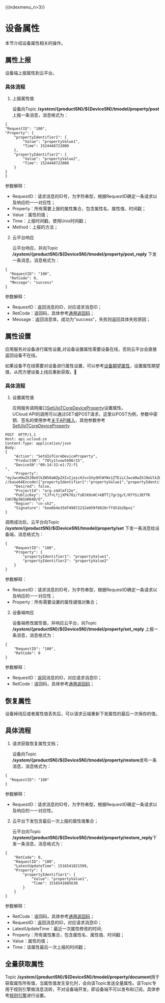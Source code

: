 {{indexmenu_n>3}}

# 设备属性

本节介绍设备属性相关的操作。

## 属性上报

设备端上报属性到云平台。

### 具体流程

1. 上报属性值  

   设备向Topic **/$system/${productSN}/${DeviceSN}/tmodel/property/post** 上报一条消息，消息格式为：

```
{
"RequestID": "100",
"Property": {
	"propertyIdentifier1": {
		"Value": "propertyValue1",
		"Time": 1524448722000
	},
	"propertyIdentifier2": {
		"Value": "propertyValue2",
		"Time": 1524448722000
	}
}
}
```

   参数解释：

   - RequestID：请求消息的ID号，为字符串型，根据RequestID确定一条请求以及响应的一一对应性；
   - Property：所有需要上报的属性集合，包含属性名、属性值、时间戳；
   - Value：属性的值；
   - Time：上报时间戳，使用Unix时间戳；
   - Method：上报的方法；

2. 云平台响应  

   云平台响应，并向Topic **/$system/${productSN}/${DeviceSN}/tmodel/property/post_reply** 下发一条消息，消息格式为：

```
{
  "RequestID": "100",
  "RetCode": 0,
  "Message": "success"
}
```

   参数解释：

   - RequestID：返回消息的ID，对应请求消息ID；
   - RetCode：返回码，具体参考[通用返回码](../api_guide/retcode)；
   - Message：返回消息体，成功为"success"，失败则返回具体失败原因；

## 属性设置

应用服务对设备进行属性设置,对设备设置属性需要设备在线，否则云平台会直接返回设备不在线。

如果设备不在线需要对设备进行属性设置，可以参考[设备期望属性]()，设置属性期望值，从而方便设备上线后重新获取。

### 具体流程

1. 设置属性值  

   应用服务调用接口[SetUIoTCoreDeviceProperty](../api_guide/tingmodemgmtapi)设置属性。  
   UCloud API的调用可以通过GET或POST请求，这里以POST为例，参数中密钥、签名的使用参考[关于API接入](../api_guide/api_list)，其他参数参考[SetUIoTCoreDeviceProperty](../api_guide/tingmodemgmtapi)

```
POST  HTTP/1.1
Host: api.ucloud.cn
Content-Type: application/json
Body:
{
	"Action": "SetUIoTCoreDeviceProperty",
	"ProductSN": "70ly1tvowt696r15",
	"DeviceSN":"00:14:32:e1:72:f1
",
	"Property": "eyJwcm9wZXJ0eUlkZW50aWZpZXIxIjoicHJvcGVydHlWYWx1ZTEiLCJwcm9wZXJ0eUlkZW50aWZpZXIyIjoicHJvcGVydHlWYWx1ZTIifQ==", //base64Encode({"propertyIdentifier1":"propertyValue1","propertyIdentifier2":"propertyValue2"})
	"Desired": false,
	"ProjectId": "org-z44lmf12e",
	"PublicKey": "CJf+LfjjXPk70z/fsBlK9sHC+kBTTj7gr2g/C/R7YSi3EFTK   Cmh7Bp5W1UH64D/O",
	"Region": "cn-sh2",
	"Signature": "kee6b4e35df49872232e059f6020r7fd51b28poi"
}
```

   调用成功后，云平台向Topic **/$system/${productSN}/${DeviceSN}/tmodel/property/set** 下发一条消息给设备端，消息格式为：

```
{
	"RequestID": "100",
	"Property": {
		"propertyIdentifier1": "propertyValue1",
		"propertyIdentifier2": "propertyValue2"
	}
}
```

   参数解释：
   - RequestID：请求消息的ID号，为字符串型，根据RequestID确定一条请求以及响应的一一对应性；
   - Property：所有需要设置的属性键值对集合；

2. 设备端响应  

   设备端修改属性值，并响应云平台，向Topic **/$system/${productSN}/${DeviceSN}/tmodel/property/set_reply** 上报一条消息，消息格式为：

```
{
	"RequestID": "100",
	"RetCode": 0
}
```

   参数解释：

   - RequestID：返回消息的ID，对应请求消息ID；
   - RetCode：返回码，具体参考[通用返回码](../api_guide/tingmodemgmtapi)；

## 恢复属性

设备掉线后或者属性值丢失后，可以请求云端重新下发属性的最后一次保存的值。

## 具体流程

1. 请求获取恢复属性文档；  

   设备向Topic **/$system/${productSN}/${DeviceSN}/tmodel/property/restore**发布一条消息，消息格式为：

```
{
  "RequestID": "100"
} 
```

   参数解释：

   - RequestID：请求消息的ID号，为字符串型，根据RequestID确定一条请求以及响应的一一对应性。

2. 云平台下发包含最后一次上报的属性值集合；

   云平台向Topic **/$system/${productSN}/${DeviceSN}/tmodel/property/restore_reply**下发一条消息，消息格式为：

```
{
	"RetCode": 0,
	"RequestID": "100",
	"LatestUpdateTime": 1516541821599,
	"Property": {
		"propertyIdentifier1": {
			"Value": "propertyValue1",
			"Time": 1516541885630
		}
	}
}
```

   参数解释：

   - RetCode：返回码，具体参考[通用返回码](../api_guide/retcode)；
   - RequestID：返回消息的ID，对应请求消息ID；
   - LatestUpdateTime：最近一次属性修改的时间;
   - Property：所有属性集合，包含属性名、属性值、时间戳；
   - Value：属性的值；
   - Time：该属性最后一次上报的时间戳；

## 全量获取属性

Topic **/$system/${productSN}/${DeviceSN}/tmodel/property/document**用于获取属性所有值，当属性值发生变化时，会向该Topic发送全量属性。该Topic专用于规则引擎做消息流转，不对设备端开发，即设备端不可以发布和订阅，具体参考[规则引擎](../console_guide/ruleengine/data_forwarding)进行设置。
